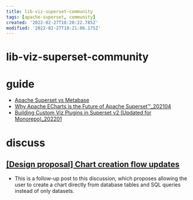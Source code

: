 ```yaml
---
title: lib-viz-superset-community
tags: [apache-superset, community]
created: '2022-02-27T18:20:22.785Z'
modified: '2022-02-27T18:21:06.175Z'
---
```


# lib-viz-superset-community

# guide

- [Apache Superset vs Metabase](https://preset.io/blog/superset-vs-metabase/)
- [Why Apache ECharts is the Future of Apache Superset™_202104](https://preset.io/blog/2021-4-1-why-echarts/)
- [Building Custom Viz Plugins in Superset v2 (Updated for Monorepo)_202201](https://preset.io/blog/building-custom-viz-plugins-in-superset-v2/)
# discuss

## [[Design proposal] Chart creation flow updates](https://github.com/apache/superset/discussions/18803)

- This is a follow-up post to this discussion, which proposes allowing the user to create a chart directly from database tables and SQL queries instead of only datasets.
